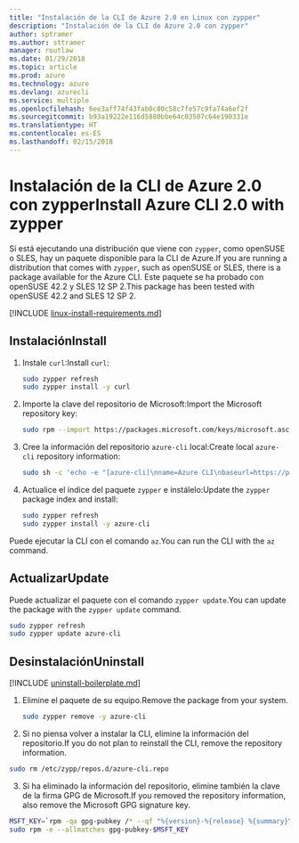 ```yaml
---
title: "Instalación de la CLI de Azure 2.0 en Linux con zypper"
description: "Instalación de la CLI de Azure 2.0 con zypper"
author: sptramer
ms.author: sttramer
manager: routlaw
ms.date: 01/29/2018
ms.topic: article
ms.prod: azure
ms.technology: azure
ms.devlang: azurecli
ms.service: multiple
ms.openlocfilehash: 6ee3aff74f43fab0c80c58c7fe57c9fa74a6ef2f
ms.sourcegitcommit: b93a19222e116d5880bbe64c03507c64e190331e
ms.translationtype: HT
ms.contentlocale: es-ES
ms.lasthandoff: 02/15/2018
---
```

# <a name="install-azure-cli-20-with-zypper"></a><span data-ttu-id="97092-103">Instalación de la CLI de Azure 2.0 con zypper</span><span class="sxs-lookup"><span data-stu-id="97092-103">Install Azure CLI 2.0 with zypper</span></span>

<span data-ttu-id="97092-104">Si está ejecutando una distribución que viene con `zypper`, como openSUSE o SLES, hay un paquete disponible para la CLI de Azure.</span><span class="sxs-lookup"><span data-stu-id="97092-104">If you are running a distribution that comes with `zypper`, such as openSUSE or SLES, there is a package available for the Azure CLI.</span></span> <span data-ttu-id="97092-105">Este paquete se ha probado con openSUSE 42.2 y SLES 12 SP 2.</span><span class="sxs-lookup"><span data-stu-id="97092-105">This package has been tested with openSUSE 42.2 and SLES 12 SP 2.</span></span>

[!INCLUDE [linux-install-requirements.md](includes/linux-install-requirements.md)]

## <a name="install"></a><span data-ttu-id="97092-106">Instalación</span><span class="sxs-lookup"><span data-stu-id="97092-106">Install</span></span>

1. <span data-ttu-id="97092-107">Instale `curl`:</span><span class="sxs-lookup"><span data-stu-id="97092-107">Install `curl`:</span></span>

   ```bash
   sudo zypper refresh
   sudo zypper install -y curl
   ```

2. <span data-ttu-id="97092-108">Importe la clave del repositorio de Microsoft:</span><span class="sxs-lookup"><span data-stu-id="97092-108">Import the Microsoft repository key:</span></span>

   ```bash
   sudo rpm --import https://packages.microsoft.com/keys/microsoft.asc
   ```

3. <span data-ttu-id="97092-109">Cree la información del repositorio `azure-cli` local:</span><span class="sxs-lookup"><span data-stu-id="97092-109">Create local `azure-cli` repository information:</span></span>

   ```bash
   sudo sh -c 'echo -e "[azure-cli]\nname=Azure CLI\nbaseurl=https://packages.microsoft.com/yumrepos/azure-cli\nenabled=1\ntype=rpm-md\ngpgcheck=1\ngpgkey=https://packages.microsoft.com/keys/microsoft.asc" > /etc/zypp/repos.d/azure-cli.repo'
   ```

4. <span data-ttu-id="97092-110">Actualice el índice del paquete `zypper` e instálelo:</span><span class="sxs-lookup"><span data-stu-id="97092-110">Update the `zypper` package index and install:</span></span>

   ```bash
   sudo zypper refresh
   sudo zypper install -y azure-cli
   ```

<span data-ttu-id="97092-111">Puede ejecutar la CLI con el comando `az`.</span><span class="sxs-lookup"><span data-stu-id="97092-111">You can run the CLI with the `az` command.</span></span>

## <a name="update"></a><span data-ttu-id="97092-112">Actualizar</span><span class="sxs-lookup"><span data-stu-id="97092-112">Update</span></span>

<span data-ttu-id="97092-113">Puede actualizar el paquete con el comando `zypper update`.</span><span class="sxs-lookup"><span data-stu-id="97092-113">You can update the package with the `zypper update` command.</span></span>

```bash
sudo zypper refresh
sudo zypper update azure-cli
```

## <a name="uninstall"></a><span data-ttu-id="97092-114">Desinstalación</span><span class="sxs-lookup"><span data-stu-id="97092-114">Uninstall</span></span>

[!INCLUDE [uninstall-boilerplate.md](includes/uninstall-boilerplate.md)]

1. <span data-ttu-id="97092-115">Elimine el paquete de su equipo.</span><span class="sxs-lookup"><span data-stu-id="97092-115">Remove the package from your system.</span></span>

    ```bash
    sudo zypper remove -y azure-cli
    ```

2. <span data-ttu-id="97092-116">Si no piensa volver a instalar la CLI, elimine la información del repositorio.</span><span class="sxs-lookup"><span data-stu-id="97092-116">If you do not plan to reinstall the CLI, remove the repository information.</span></span>

  ```bash
  sudo rm /etc/zypp/repos.d/azure-cli.repo
  ```

3. <span data-ttu-id="97092-117">Si ha eliminado la información del repositorio, elimine también la clave de la firma GPG de Microsoft.</span><span class="sxs-lookup"><span data-stu-id="97092-117">If you removed the repository information, also remove the Microsoft GPG signature key.</span></span>

  ```bash
  MSFT_KEY=`rpm -qa gpg-pubkey /* --qf "%{version}-%{release} %{summary}\n" | grep Microsoft | awk '{print $1}'`
  sudo rpm -e --allmatches gpg-pubkey-$MSFT_KEY
  ```

